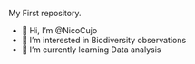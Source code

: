 My First repository.
- 👋 Hi, I’m @NicoCujo
- 👀 I’m interested in Biodiversity observations
- 🌱 I’m currently learning Data analysis


<!---
NicoCujo/NicoCujo is a ✨ special ✨ repository because its `README.md` (this file) appears on your GitHub profile.
You can click the Preview link to take a look at your changes.
--->
